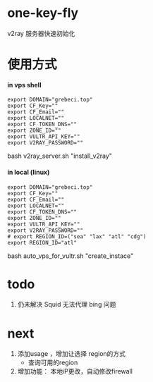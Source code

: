 # one-key-fly
v2ray 服务器快速初始化

# 使用方式
#### in vps shell  
```
export DOMAIN="grebeci.top"
export CF_Key=""
export CF_Email=""
export LOCALNET=""
export CF_TOKEN_DNS=""
export ZONE_ID=""
export VULTR_API_KEY=""
export V2RAY_PASSWORD=""
```
bash v2ray_server.sh "install_v2ray"

#### in local (linux)
```
export DOMAIN="grebeci.top"
export CF_Key=""
export CF_Email=""
export LOCALNET=""
export CF_TOKEN_DNS=""
export ZONE_ID=""
export VULTR_API_KEY=""
export V2RAY_PASSWORD=""
# export REGION_ID=("sea" "lax" "atl" "cdg")
export REGION_ID="atl"  
```
bash auto_vps_for_vultr.sh "create_instace"



# todo
1. 仍未解决 Squid 无法代理 bing 问题

# next
1. 添加usage ，增加让选择 region的方式
    - 查询可用的region
2. 增加功能： 本地iP更改，自动修改firewall

